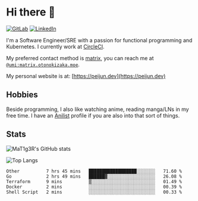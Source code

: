 # Hi there 👋
[<img alt="GitLab" src="https://img.shields.io/badge/gitlab%20-%23181717.svg?&style=for-the-badge&logo=gitlab&logoColor=white"/>](https://gitlab.otonokizaka.moe/Umi)
[<img alt="LinkedIn" src="https://img.shields.io/badge/linkedin%20-%230077B5.svg?&style=for-the-badge&logo=linkedin&logoColor=white"/>](https://www.linkedin.com/in/peijun-ma)

I'm a Software Engineer/SRE with a passion for functional programming and Kubernetes.
I currently work at [CircleCI](https://circleci.com/).

My preferred contact method is [matrix](https://matrix.org),
you can reach me at [`@umi:matrix.otonokizaka.moe`](https://matrix.to/#/@umi:matrix.otonokizaka.moe).

My personal website is at: [https://peijun.dev](https://peijun.dev)

## Hobbies

Beside programming, I also like watching anime, reading manga/LNs in my free time.
I have an [Anilist](https://anilist.co/user/MaT1g3R/) profile if you are also into that sort of things.

## Stats

![MaT1g3R's GitHub stats](https://github-readme-stats.vercel.app/api?username=MaT1g3R&count_private=true&show_icons=true&theme=tokyonight)

![Top Langs](https://github-readme-stats.vercel.app/api/top-langs/?username=MaT1g3R&count_private=true&theme=tokyonight&layout=compact&langs_count=7)

<!--START_SECTION:waka-->
```text
Other          7 hrs 45 mins   ██████████████████░░░░░░░   71.60 % 
Go             2 hrs 49 mins   ██████▓░░░░░░░░░░░░░░░░░░   26.08 % 
Terraform      9 mins          ▒░░░░░░░░░░░░░░░░░░░░░░░░   01.49 % 
Docker         2 mins          ░░░░░░░░░░░░░░░░░░░░░░░░░   00.39 % 
Shell Script   2 mins          ░░░░░░░░░░░░░░░░░░░░░░░░░   00.33 % 
```
<!--END_SECTION:waka-->
